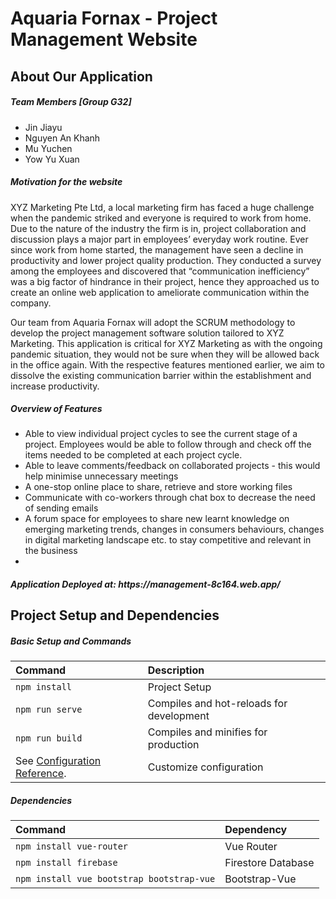 # Aquaria Fornax - Project Management Website

## About Our Application
<h5>Team Members [Group G32]</h5>
<ul>  
  <li>Jin Jiayu</li>
  <li>Nguyen An Khanh</li>
  <li>Mu Yuchen</li>
  <li>Yow Yu Xuan</li>
</ul>

<h5>Motivation for the website</h5>
<p>XYZ Marketing Pte Ltd, a local marketing firm has faced a huge challenge when the pandemic striked and everyone is required to work from home. Due to the nature of the industry the firm is in, project collaboration and discussion plays a major part in employees’ everyday work routine. Ever since work from home started, the management have seen a decline in productivity and lower project quality production. They conducted a survey among the employees and discovered that “communication inefficiency” was a big factor of hindrance in their project, hence they approached us to create an online web application to ameliorate communication within the company.</p>

<p> Our team from Aquaria Fornax will adopt the SCRUM methodology to develop the project management software solution tailored to XYZ Marketing. This application is critical for XYZ Marketing as with the ongoing pandemic situation, they would not be sure when they will be allowed back in the office again. With the respective features mentioned earlier, we aim to dissolve the existing communication barrier within the establishment and increase productivity.
</p>

<h5>Overview of Features</h5>
<ul>  
  <li>Able to view individual project cycles to see the current stage of a project. Employees would be able to follow through and check off the items needed to be completed at each project cycle.</li>
  <li>Able to leave comments/feedback on collaborated projects - this would help minimise unnecessary meetings </li>
  <li>A one-stop online place to share, retrieve and store working files </li>
  <li>Communicate with co-workers through chat box to decrease the need of sending emails </li>
  <li>A forum space for employees to share new learnt knowledge on emerging marketing trends, changes in consumers behaviours, changes in digital marketing landscape etc. to stay competitive and relevant in the business<li>
</ul>


<h5>Application Deployed at: https://management-8c164.web.app/</h5>

## Project Setup and Dependencies
<h5>Basic Setup and Commands</h5>

| Command | Description |
| :------------- |:-------------|
| `npm install` | Project Setup |
| `npm run serve` | Compiles and hot-reloads for development |
| `npm run build` | Compiles and minifies for production |
| See [Configuration Reference](https://cli.vuejs.org/config/).| Customize configuration |

<h5>Dependencies</h5>

| Command | Dependency |
| :------------- |:-------------|
| `npm install vue-router` | Vue Router |
| `npm install firebase` | Firestore Database |
| `npm install vue bootstrap bootstrap-vue` | Bootstrap-Vue |
